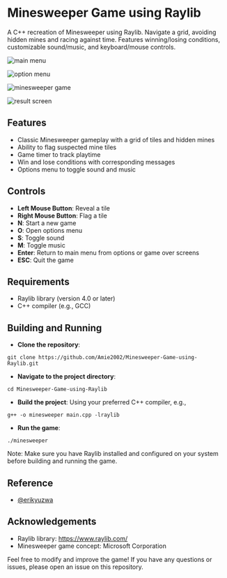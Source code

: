 # Minesweeper Game using Raylib

A C++ recreation of Minesweeper using Raylib. Navigate a grid, avoiding hidden mines and racing against time. Features winning/losing conditions, customizable sound/music, and keyboard/mouse controls.




![main menu](https://github.com/Amie2002/Minesweeper-Game-using-Raylib/blob/952a820186cff5d2a0478450df5be13a2ad7da6f/main_menu.png)

![option menu](https://github.com/Amie2002/Minesweeper-Game-using-Raylib/blob/952a820186cff5d2a0478450df5be13a2ad7da6f/option_menu.png)

![minesweeper game](https://github.com/Amie2002/Minesweeper-Game-using-Raylib/blob/952a820186cff5d2a0478450df5be13a2ad7da6f/minesweeper_game.png)

![result screen](https://github.com/Amie2002/Minesweeper-Game-using-Raylib/blob/952a820186cff5d2a0478450df5be13a2ad7da6f/game_result.png)


## Features

- Classic Minesweeper gameplay with a grid of tiles and hidden mines
- Ability to flag suspected mine tiles
- Game timer to track playtime
- Win and lose conditions with corresponding messages
- Options menu to toggle sound and music


## Controls

- **Left Mouse Button**: Reveal a tile
- **Right Mouse Button**: Flag a tile
- **N**: Start a new game
- **O**: Open options menu
- **S**: Toggle sound
- **M**: Toggle music
- **Enter**: Return to main menu from options or game over screens
- **ESC**: Quit the game
## Requirements

- Raylib library (version 4.0 or later)
- C++ compiler (e.g., GCC)
## Building and Running

- **Clone the repository**: 
```
git clone https://github.com/Amie2002/Minesweeper-Game-using-Raylib.git
```
- **Navigate to the project directory**: 
```
cd Minesweeper-Game-using-Raylib
```
- **Build the project**: Using your preferred C++ compiler, e.g., 
```
g++ -o minesweeper main.cpp -lraylib
```
- **Run the game**: 
```
./minesweeper
```

Note: Make sure you have Raylib installed and configured on your system before building and running the game.
## Reference

- [@erikyuzwa](https://www.github.com/erikyuzwa)


## Acknowledgements

 - Raylib library: https://www.raylib.com/
 - Minesweeper game concept: Microsoft Corporation

Feel free to modify and improve the game! If you have any questions or issues, please open an issue on this repository.

